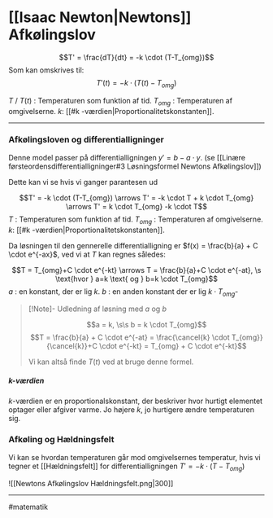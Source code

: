 # [[Isaac Newton|Newtons]] Afkølingslov

$$T' = \frac{dT}{dt} = -k \cdot (T-T_{omg})$$
Som kan omskrives til:
$$T'(t) = -k \cdot (T(t)-T_{omg})$$

$T$ / $T(t)$  : Temperaturen som funktion af tid.
$T_{omg}$ : Temperaturen af omgivelserne.
$k$: [[#k -værdien|Proportionalitetskonstanten]].

---
### Afkølingsloven og differentialligninger
Denne model passer på differentialligningen $y'=b-a \cdot y$. (se [[Linære førsteordensdifferentialligninger#3 Løsningsformel Newtons Afkølingslov]])

Dette kan vi se hvis vi ganger parantesen ud

$$T' = -k \cdot (T-T_{omg}) \arrows T' = -k \cdot T + k \cdot T_{omg} \arrows T' = k \cdot T_{omg} -k \cdot T$$
$T$  : Temperaturen som funktion af tid.
$T_{omg}$ : Temperaturen af omgivelserne.
$k$: [[#k -værdien|Proportionalitetskonstanten]].

Da løsningen til den gennerelle differentialligning er $f(x) =  \frac{b}{a} + C  \cdot e^{-ax}$, ved vi at $T$ kan regnes således:

$$T = T_{omg}+C \cdot e^{-kt} \arrows T = \frac{b}{a}+C \cdot e^{-at}, \s \text{hvor } a=k \text{ og } b=k \cdot T_{omg}$$
$a$ : en konstant, der er lig $k$.
$b$ : en anden konstant der er lig $k \cdot T_{omg}$-


>[!Note]- Udledning af løsning med $a$ og $b$
>
>$$a = k, \s\s b = k \cdot T_{omg}$$
>$$T = \frac{b}{a} + C  \cdot e^{-at} = \frac{\cancel{k} \cdot T_{omg}}{\cancel{k}}+C \cdot e^{-kt} = T_{omg} + C \cdot e^{-kt}$$
>
>Vi kan altså finde $T(t)$ ved at bruge denne formel.
>

##### $k$-værdien

$k$-værdien er en proportionalskonstant, der beskriver hvor hurtigt elementet optager eller afgiver varme. Jo højere $k$, jo hurtigere ændre temperaturen sig.

### Afkøling og Hældningsfelt
Vi kan se hvordan temperaturen går mod omgivelsernes temperatur, hvis vi tegner et [[Hældningsfelt]] for differentialligningen $T' = -k \cdot (T-T_{omg})$

![[Newtons Afkølingslov Hældningsfelt.png|300]]

---
#matematik 